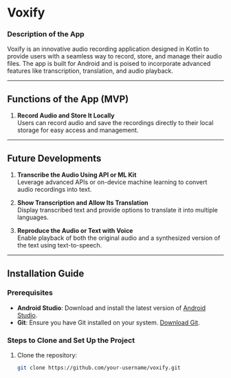 # Voxify

### Description of the App
Voxify is an innovative audio recording application designed in Kotlin to provide users with a seamless way to record, store, and manage their audio files. The app is built for Android and is poised to incorporate advanced features like transcription, translation, and audio playback.

---

## Functions of the App (MVP)
1. **Record Audio and Store It Locally**  
   Users can record audio and save the recordings directly to their local storage for easy access and management.

---

## Future Developments
1. **Transcribe the Audio Using API or ML Kit**  
   Leverage advanced APIs or on-device machine learning to convert audio recordings into text.

2. **Show Transcription and Allow Its Translation**  
   Display transcribed text and provide options to translate it into multiple languages.

3. **Reproduce the Audio or Text with Voice**  
   Enable playback of both the original audio and a synthesized version of the text using text-to-speech.

---

## Installation Guide

### Prerequisites
- **Android Studio**: Download and install the latest version of [Android Studio](https://developer.android.com/studio).
- **Git**: Ensure you have Git installed on your system. [Download Git](https://git-scm.com/downloads).

### Steps to Clone and Set Up the Project
1. Clone the repository:
   ```bash
   git clone https://github.com/your-username/voxify.git


